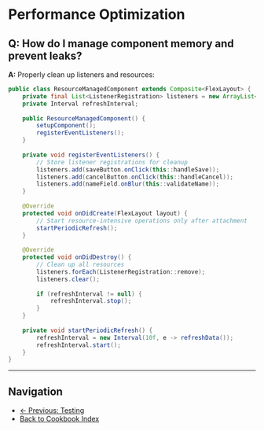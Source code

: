 # Performance Optimization

## Q: How do I manage component memory and prevent leaks?

**A:** Properly clean up listeners and resources:

```java
public class ResourceManagedComponent extends Composite<FlexLayout> {
    private final List<ListenerRegistration> listeners = new ArrayList<>();
    private Interval refreshInterval;
    
    public ResourceManagedComponent() {
        setupComponent();
        registerEventListeners();
    }
    
    private void registerEventListeners() {
        // Store listener registrations for cleanup
        listeners.add(saveButton.onClick(this::handleSave));
        listeners.add(cancelButton.onClick(this::handleCancel));
        listeners.add(nameField.onBlur(this::validateName));
    }
    
    @Override
    protected void onDidCreate(FlexLayout layout) {
        // Start resource-intensive operations only after attachment
        startPeriodicRefresh();
    }
    
    @Override
    protected void onDidDestroy() {
        // Clean up all resources
        listeners.forEach(ListenerRegistration::remove);
        listeners.clear();
        
        if (refreshInterval != null) {
            refreshInterval.stop();
        }
    }
    
    private void startPeriodicRefresh() {
        refreshInterval = new Interval(10f, e -> refreshData());
        refreshInterval.start();
    }
}
```

---

## Navigation

- [← Previous: Testing](02-testing.md)
- [Back to Cookbook Index](../00-index.md)